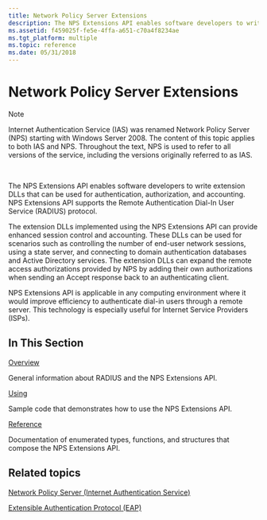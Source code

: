 ```yaml
---
title: Network Policy Server Extensions
description: The NPS Extensions API enables software developers to write extension DLLs that can be used for authentication, authorization, and accounting. NPS Extensions API supports the Remote Authentication Dial-In User Service (RADIUS) protocol.
ms.assetid: f459025f-fe5e-4ffa-a651-c70a4f8234ae
ms.tgt_platform: multiple
ms.topic: reference
ms.date: 05/31/2018
---
```


# Network Policy Server Extensions

> [!Note]  
> Internet Authentication Service (IAS) was renamed Network Policy Server (NPS) starting with Windows Server 2008. The content of this topic applies to both IAS and NPS. Throughout the text, NPS is used to refer to all versions of the service, including the versions originally referred to as IAS.

 

The NPS Extensions API enables software developers to write extension DLLs that can be used for authentication, authorization, and accounting. NPS Extensions API supports the Remote Authentication Dial-In User Service (RADIUS) protocol.

The extension DLLs implemented using the NPS Extensions API can provide enhanced session control and accounting. These DLLs can be used for scenarios such as controlling the number of end-user network sessions, using a state server, and connecting to domain authentication databases and Active Directory services. The extension DLLs can expand the remote access authorizations provided by NPS by adding their own authorizations when sending an Accept response back to an authenticating client.

NPS Extensions API is applicable in any computing environment where it would improve efficiency to authenticate dial-in users through a remote server. This technology is especially useful for Internet Service Providers (ISPs).

## In This Section

[Overview](/windows/desktop/Nps/ias-about-internet-authentication-service)

General information about RADIUS and the NPS Extensions API.

[Using](/windows/desktop/Nps/ias-using-internet-authentication-service)

Sample code that demonstrates how to use the NPS Extensions API.

[Reference](/windows/desktop/Nps/ias-internet-authentication-service-reference)

Documentation of enumerated types, functions, and structures that compose the NPS Extensions API.

## Related topics

<dl> <dt>

[Network Policy Server (Internet Authentication Service)](portal.md)
</dt> <dt>

[Extensible Authentication Protocol (EAP)](../eap/eap-start-page.md)
</dt> </dl>

 

 
